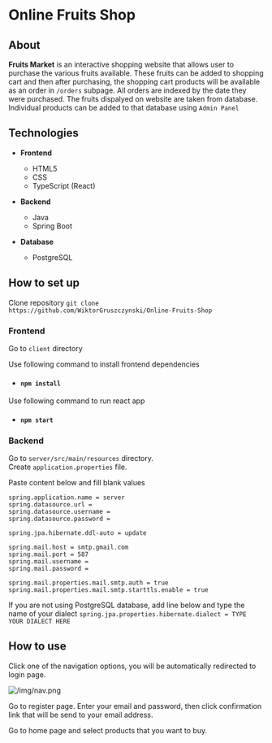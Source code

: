 # Online Fruits Shop

## About

**Fruits Market** is an interactive shopping website that allows user to purchase the various fruits available. These fruits can be added to shopping cart and then after purchasing, the shopping cart products will be available as an order in `/orders` subpage. All orders are indexed by the date they were purchased. The fruits dispalyed on website are taken from database. Individual products can be added to that database using `Admin Panel`


## Technologies
- **Frontend**
    - HTML5
    - CSS
    - TypeScript (React)

- **Backend**
    - Java
    - Spring Boot

- **Database**
    - PostgreSQL


## How to set up

Clone repository `git clone https://github.com/WiktorGruszczynski/Online-Fruits-Shop`

### Frontend

Go to `client` directory

Use following command to install frontend dependencies

- #### `npm install`

Use following command to run react app
- #### `npm start`

### Backend

Go to `server/src/main/resources` directory.    
Create `application.properties` file.

Paste content below and fill blank values

```
spring.application.name = server
spring.datasource.url =
spring.datasource.username = 
spring.datasource.password = 

spring.jpa.hibernate.ddl-auto = update

spring.mail.host = smtp.gmail.com
spring.mail.port = 587
spring.mail.username =
spring.mail.password =

spring.mail.properties.mail.smtp.auth = true
spring.mail.properties.mail.smtp.starttls.enable = true
```

If you are not using PostgreSQL database, add line below and type the name of your dialect
`spring.jpa.properties.hibernate.dialect = TYPE YOUR DIALECT HERE`

## How to use

Click one of the navigation options, you will be automatically redirected to login page.

![/img/nav.png]()

Go to register page. Enter your email and password, then click confirmation link that will be send to your email address. 

Go to home page and select products that you want to buy. 
